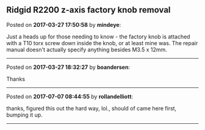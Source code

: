## Ridgid R2200 z-axis factory knob removal
Posted on **2017-03-27 17:50:58** by **mindeye**:

Just a heads up for those needing to know - the factory knob is attached with a T10 torx screw down inside the knob, or at least mine was. The repair manual doesn't actually specify anything besides M3.5 x 12mm.

---

Posted on **2017-03-27 18:32:27** by **boandersen**:

Thanks

---

Posted on **2017-07-07 08:44:55** by **rollandelliott**:

thanks, figured this out the hard way, lol., should of came here first, bumping it up.

---

